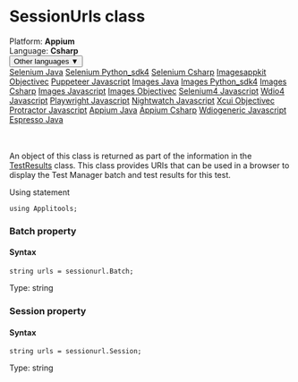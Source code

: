 # SessionUrls class
<div class='platform-bar-container-div'><div class='platform-bar-div'>Platform:  <b> Appium</b>
</div><div class='platform-bar-div'>Language: <b>Csharp</b></div><div class='dropdown-button-container-div'><button class='sdk-language-dropdown-button'>Other languages ▼</button><div class='dropdown-content'>
<a href='../../selenium/java/sessionurls'>Selenium Java</a>
<a href='../../selenium/python_sdk4/sessionurls'>Selenium Python_sdk4</a>
<a href='../../selenium/csharp/sessionurls'>Selenium Csharp</a>
<a href='../../imagesappkit/objectivec/sessionurls'>Imagesappkit Objectivec</a>
<a href='../../puppeteer/javascript/sessionurls'>Puppeteer Javascript</a>
<a href='../../images/java/sessionurls'>Images Java</a>
<a href='../../images/python_sdk4/sessionurls'>Images Python_sdk4</a>
<a href='../../images/csharp/sessionurls'>Images Csharp</a>
<a href='../../images/javascript/sessionurls'>Images Javascript</a>
<a href='../../images/objectivec/sessionurls'>Images Objectivec</a>
<a href='../../selenium4/javascript/sessionurls'>Selenium4 Javascript</a>
<a href='../../wdio4/javascript/sessionurls'>Wdio4 Javascript</a>
<a href='../../playwright/javascript/sessionurls'>Playwright Javascript</a>
<a href='../../nightwatch/javascript/sessionurls'>Nightwatch Javascript</a>
<a href='../../xcui/objectivec/sessionurls'>Xcui Objectivec</a>
<a href='../../protractor/javascript/sessionurls'>Protractor Javascript</a>
<a href='../../appium/java/sessionurls'>Appium Java</a>
<a href='../../appium/csharp/sessionurls'>Appium Csharp</a>
<a href='../../wdiogeneric/javascript/sessionurls'>Wdiogeneric Javascript</a>
<a href='../../espresso/java/sessionurls'>Espresso Java</a>
</div></div><br /><br /></div>




An object of this class is returned as part of the information in the [TestResults](./testresults) class. This class provides URIs that can be used in a browser to display the Test Manager batch and test results for this test.

Using statement

    using Applitools;
    	


### Batch property
#### Syntax


    string urls = sessionurl.Batch;
    

Type: string

### Session property
#### Syntax


    string urls = sessionurl.Session;
    

Type: string

